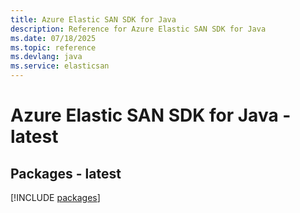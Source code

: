 ```yaml
---
title: Azure Elastic SAN SDK for Java
description: Reference for Azure Elastic SAN SDK for Java
ms.date: 07/18/2025
ms.topic: reference
ms.devlang: java
ms.service: elasticsan
---
```

# Azure Elastic SAN SDK for Java - latest
## Packages - latest
[!INCLUDE [packages](elastic-san-index.md)]